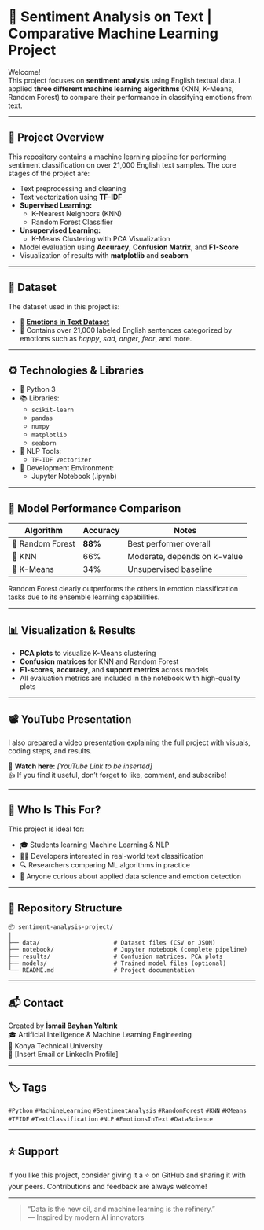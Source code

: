 
# 🎯 Sentiment Analysis on Text | Comparative Machine Learning Project

Welcome!  
This project focuses on **sentiment analysis** using English textual data. I applied **three different machine learning algorithms** (KNN, K-Means, Random Forest) to compare their performance in classifying emotions from text.

---

## 📌 Project Overview

This repository contains a machine learning pipeline for performing sentiment classification on over 21,000 English text samples. The core stages of the project are:

- Text preprocessing and cleaning
- Text vectorization using **TF-IDF**
- **Supervised Learning:**  
  - K-Nearest Neighbors (KNN)  
  - Random Forest Classifier
- **Unsupervised Learning:**  
  - K-Means Clustering with PCA Visualization
- Model evaluation using **Accuracy**, **Confusion Matrix**, and **F1-Score**
- Visualization of results with **matplotlib** and **seaborn**

---

## 🧠 Dataset

The dataset used in this project is:
- 📂 **[Emotions in Text Dataset](https://www.kaggle.com/datasets/ishantjuyal/emotions-in-text)**
- 💬 Contains over 21,000 labeled English sentences categorized by emotions such as *happy*, *sad*, *anger*, *fear*, and more.

---

## ⚙️ Technologies & Libraries

- 🐍 Python 3
- 📚 Libraries:
  - `scikit-learn`
  - `pandas`
  - `numpy`
  - `matplotlib`
  - `seaborn`
- 🧠 NLP Tools:
  - `TF-IDF Vectorizer`
- 📝 Development Environment:
  - Jupyter Notebook (.ipynb)

---

## 🚀 Model Performance Comparison

| Algorithm        | Accuracy | Notes                            |
|------------------|----------|----------------------------------|
| 🎯 Random Forest | **88%**  | Best performer overall           |
| 📘 KNN           | 66%      | Moderate, depends on k-value     |
| 🔵 K-Means       | 34%      | Unsupervised baseline            |

Random Forest clearly outperforms the others in emotion classification tasks due to its ensemble learning capabilities.

---

## 📊 Visualization & Results

- **PCA plots** to visualize K-Means clustering
- **Confusion matrices** for KNN and Random Forest
- **F1-scores**, **accuracy**, and **support metrics** across models
- All evaluation metrics are included in the notebook with high-quality plots

---

## 📽️ YouTube Presentation

I also prepared a video presentation explaining the full project with visuals, coding steps, and results.

🔗 **Watch here:** _[YouTube Link to be inserted]_  
👍 If you find it useful, don’t forget to like, comment, and subscribe!

---

## 💬 Who Is This For?

This project is ideal for:

- 🎓 Students learning Machine Learning & NLP  
- 🧑‍💻 Developers interested in real-world text classification  
- 🔍 Researchers comparing ML algorithms in practice  
- 🚀 Anyone curious about applied data science and emotion detection

---

## 📁 Repository Structure

```
📦 sentiment-analysis-project/
│
├── data/                     # Dataset files (CSV or JSON)
├── notebook/                 # Jupyter notebook (complete pipeline)
├── results/                  # Confusion matrices, PCA plots
├── models/                   # Trained model files (optional)
└── README.md                 # Project documentation
```

---

## 📬 Contact

Created by **İsmail Bayhan Yaltırık**  
🎓 Artificial Intelligence & Machine Learning Engineering  
🏫 Konya Technical University  
📧 [Insert Email or LinkedIn Profile]

---

## 🏷️ Tags

`#Python` `#MachineLearning` `#SentimentAnalysis` `#RandomForest` `#KNN` `#KMeans` `#TFIDF` `#TextClassification` `#NLP` `#EmotionsInText` `#DataScience`

---

## ⭐ Support

If you like this project, consider giving it a ⭐ on GitHub and sharing it with your peers. Contributions and feedback are always welcome!

---

> “Data is the new oil, and machine learning is the refinery.”  
> — Inspired by modern AI innovators
